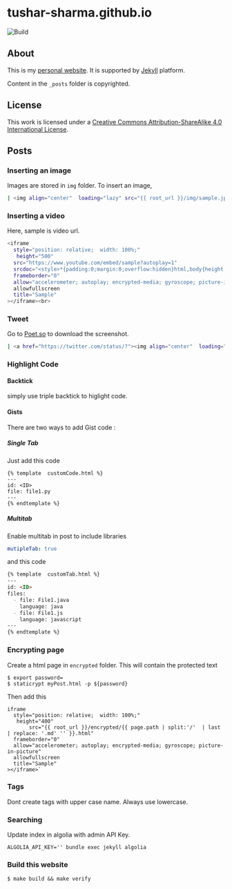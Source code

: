 tushar-sharma.github.io
=======================

![Build](https://github.com/tushar-sharma/tushar-sharma.github.io/actions/workflows/pages/pages-build-deployment/badge.svg)


## About 

This is my [personal website](https://randomwits.com). It is supported by [Jekyll](https://github.com/mojombo/jekyll) platform.


Content in the `_posts` folder is copyrighted. 

## License

This work is licensed under a <a rel="license" href="http://creativecommons.org/licenses/by-sa/4.0/">Creative Commons Attribution-ShareAlike 4.0 International License</a>.


## Posts

### Inserting an image

Images are stored in `img` folder. To insert an image, 

```bash
| <img align="center"  loading="lazy" src="{{ root_url }}/img/sample.jpg" alt="Sample Image" />|
```

### Inserting a video

Here, sample is video url.

```bash
<iframe
  style="position: relative;  width: 100%;" 
   height="500"
  src="https://www.youtube.com/embed/sample?autoplay=1"
  srcdoc="<style>*{padding:0;margin:0;overflow:hidden}html,body{height:100%}img,span{position:absolute;width:100%;top:0;bottom:0;margin:auto}span{height:1.5em;text-align:center;font:48px/1.5 sans-serif;color:white;text-shadow:0 0 0.5em black}</style><a href=https://www.youtube.com/embed/sample?autoplay=1><img src=https://img.youtube.com/vi/sample/hqdefault.jpg alt='Sample'><span>▶</span></a>"
  frameborder="0"
  allow="accelerometer; autoplay; encrypted-media; gyroscope; picture-in-picture"
  allowfullscreen
  title="Sample"
></iframe><br>
```

### Tweet

Go to [Poet.so](https://poet.so/) to download the screenshot.

```bash
| <a href="https://twitter.com/status/?"><img align="center"  loading="lazy" src="{{ root_url }}/img/downloaded.png" /> </a>|
```

### Highlight Code

#### Backtick

simply use triple backtick to higlight code. 

#### Gists

There are two ways to add Gist code : 

##### Single Tab

Just add this code 

```
{% template  customCode.html %}
---
id: <ID>
file: file1.py
---
{% endtemplate %}

```

##### Multitab

Enable multitab in post to include libraries

```yaml
mutipleTab: true
```

and this code

```md
{% template  customTab.html %}
---
id: <ID>
files:
  - file: File1.java
    language: java
  - file: File1.js
    language: javascript
---
{% endtemplate %}
```


### Encrypting page

Create a html page in `encrypted` folder. This will contain the protected text

```
$ export password=
$ staticrypt myPost.html -p ${password}
```

Then add this 

```
iframe
  style="position: relative;  width: 100%;"
   height="400"
	   src="{{ root_url }}/encrypted/{{ page.path | split:'/'  | last | replace: '.md' '' }}.html"
  frameborder="0"
  allow="accelerometer; autoplay; encrypted-media; gyroscope; picture-in-picture"
  allowfullscreen
  title="Sample"
></iframe>`
```

### Tags

Dont create tags with upper case name. Always use lowercase.

### Searching

Update index in algolia with admin API Key. 

```
ALGOLIA_API_KEY='' bundle exec jekyll algolia
```

### Build this website

```
$ make build && make verify
```
